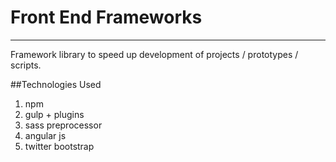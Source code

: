 Front End Frameworks
=============================
-------
Framework library to speed up development of projects / prototypes / scripts.

##Technologies Used
1. npm
2. gulp + plugins
3. sass preprocessor
4. angular js
5. twitter bootstrap